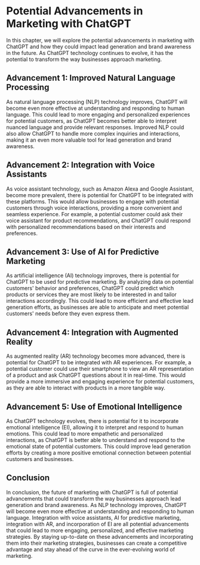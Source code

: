 Potential Advancements in Marketing with ChatGPT
=============================================================================================

In this chapter, we will explore the potential advancements in marketing with ChatGPT and how they could impact lead generation and brand awareness in the future. As ChatGPT technology continues to evolve, it has the potential to transform the way businesses approach marketing.

Advancement 1: Improved Natural Language Processing
---------------------------------------------------

As natural language processing (NLP) technology improves, ChatGPT will become even more effective at understanding and responding to human language. This could lead to more engaging and personalized experiences for potential customers, as ChatGPT becomes better able to interpret nuanced language and provide relevant responses. Improved NLP could also allow ChatGPT to handle more complex inquiries and interactions, making it an even more valuable tool for lead generation and brand awareness.

Advancement 2: Integration with Voice Assistants
------------------------------------------------

As voice assistant technology, such as Amazon Alexa and Google Assistant, become more prevalent, there is potential for ChatGPT to be integrated with these platforms. This would allow businesses to engage with potential customers through voice interactions, providing a more convenient and seamless experience. For example, a potential customer could ask their voice assistant for product recommendations, and ChatGPT could respond with personalized recommendations based on their interests and preferences.

Advancement 3: Use of AI for Predictive Marketing
-------------------------------------------------

As artificial intelligence (AI) technology improves, there is potential for ChatGPT to be used for predictive marketing. By analyzing data on potential customers' behavior and preferences, ChatGPT could predict which products or services they are most likely to be interested in and tailor interactions accordingly. This could lead to more efficient and effective lead generation efforts, as businesses are able to anticipate and meet potential customers' needs before they even express them.

Advancement 4: Integration with Augmented Reality
-------------------------------------------------

As augmented reality (AR) technology becomes more advanced, there is potential for ChatGPT to be integrated with AR experiences. For example, a potential customer could use their smartphone to view an AR representation of a product and ask ChatGPT questions about it in real-time. This would provide a more immersive and engaging experience for potential customers, as they are able to interact with products in a more tangible way.

Advancement 5: Use of Emotional Intelligence
--------------------------------------------

As ChatGPT technology evolves, there is potential for it to incorporate emotional intelligence (EI), allowing it to interpret and respond to human emotions. This could lead to more empathetic and personalized interactions, as ChatGPT is better able to understand and respond to the emotional state of potential customers. This could improve lead generation efforts by creating a more positive emotional connection between potential customers and businesses.

Conclusion
----------

In conclusion, the future of marketing with ChatGPT is full of potential advancements that could transform the way businesses approach lead generation and brand awareness. As NLP technology improves, ChatGPT will become even more effective at understanding and responding to human language. Integration with voice assistants, AI for predictive marketing, integration with AR, and incorporation of EI are all potential advancements that could lead to more engaging, personalized, and effective marketing strategies. By staying up-to-date on these advancements and incorporating them into their marketing strategies, businesses can create a competitive advantage and stay ahead of the curve in the ever-evolving world of marketing.
